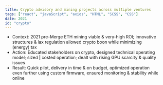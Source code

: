 ```yaml
---
title: Crypto advisory and mining projects across multiple ventures
tags: ["react", "javaScript", "axios", "HTML", "SCSS", "CSS"]
date: 2021
id: "crypto"
---
```


* Context: 2021 pre-Merge ETH mining viable & very-high ROI; innovative structures & lax regulation allowed crypto boon while minimizing (energy) tax
* Action: Educated stakeholders on crypto, designed technical operating model; sized | costed operation; dealt with rising GPU scarcity & quality issues
* Result: Quick pilot, delivery in time & on budget, optimized operation even further using custom firmware, ensured monitoring & stability while online
